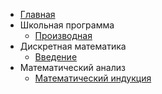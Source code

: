 * [Главная](README.md)
* Школьная программа
    * [Производная](school/derivative.md)
* Дискретная математика
    * [Введение](discrete_math/first_lesson.md)
* Математический анализ
    * [Математический индукция](mathematical_analysis/first_lesson.md)
